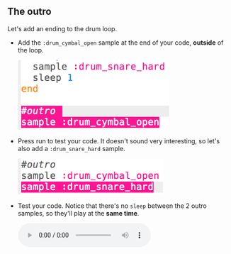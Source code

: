 ## The outro

Let's add an ending to the drum loop.

+ Add the `:drum_cymbal_open` sample at the end of your code, **outside** of the loop.
    
    ![ruutukaappaus](images/drum-outro-1.png)

+ Press run to test your code. It doesn't sound very interesting, so let's also add a `:drum_snare_hard` sample.
    
    ![ruutukaappaus](images/drum-outro-2.png)

+ Test your code. Notice that there's no `sleep` between the 2 outro samples, so they'll play at the **same time**.
    
    <div id="audio-preview" class="pdf-hidden">
      <audio controls preload> <source src="resources/drums-outro.mp3" type="audio/mpeg"> Your browser does not support the <code>audio</code> element. </audio>
    </div>